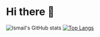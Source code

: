 # Hi there 👋

<!--
**koztimesin/koztimesin** is a ✨ _special_ ✨ repository because its `README.md` (this file) appears on your GitHub profile.

Here are some ideas to get you started:

- 🔭 I’m currently working on ...
- 🌱 I’m currently learning ...
- 👯 I’m looking to collaborate on ...
- 🤔 I’m looking for help with ...
- 💬 Ask me about ...
- 📫 How to reach me: ...
- 😄 Pronouns: ...
- ⚡ Fun fact: ...
-->

![Ismail's GitHub stats](https://github-readme-stats.vercel.app/api?username=koztimesin&show_icons=true&theme=tokyonight)
[![Top Langs](https://github-readme-stats.vercel.app/api/top-langs/?username=koztimesin&layout=compact&theme=tokyonight)](https://github.com/koztimesin/github-readme-stats)
